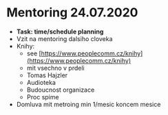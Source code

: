 # Mentoring 24.07.2020

* **Task: time/schedule planning** 
* Vzit na mentoring dalsiho cloveka 
* Knihy:
  * see [https://www.peoplecomm.cz/knihy](https://www.peoplecomm.cz/knihy)
  * mit vsechno v prdeli
  * Tomas Hajzler
  * Audioteka 
  * Budoucnost organizace 
  * Proc spime 
* Domluva mit metroing min 1/mesic koncem mesice 

